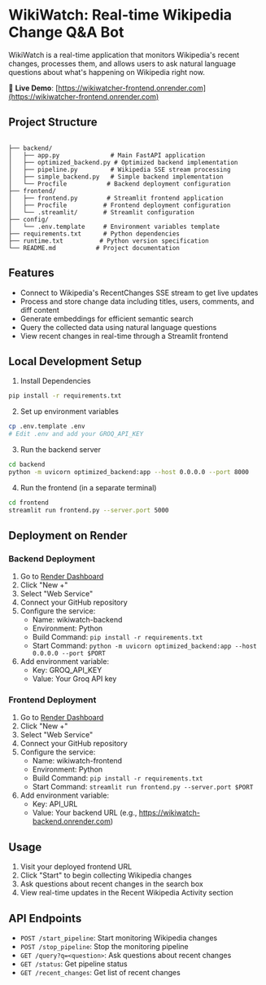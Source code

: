 # WikiWatch: Real-time Wikipedia Change Q&A Bot

WikiWatch is a real-time application that monitors Wikipedia's recent changes, processes them, and allows users to ask natural language questions about what's happening on Wikipedia right now.

🔗 **Live Demo**: [https://wikiwatcher-frontend.onrender.com](https://wikiwatcher-frontend.onrender.com)

## Project Structure
```

├── backend/
│   ├── app.py              # Main FastAPI application
│   ├── optimized_backend.py # Optimized backend implementation
│   ├── pipeline.py         # Wikipedia SSE stream processing
│   ├── simple_backend.py   # Simple backend implementation
│   └── Procfile           # Backend deployment configuration
├── frontend/
│   ├── frontend.py        # Streamlit frontend application
│   ├── Procfile          # Frontend deployment configuration
│   └── .streamlit/       # Streamlit configuration
├── config/
│   └── .env.template     # Environment variables template
├── requirements.txt      # Python dependencies
├── runtime.txt          # Python version specification
└── README.md           # Project documentation
```

## Features

- Connect to Wikipedia's RecentChanges SSE stream to get live updates
- Process and store change data including titles, users, comments, and diff content
- Generate embeddings for efficient semantic search
- Query the collected data using natural language questions
- View recent changes in real-time through a Streamlit frontend

## Local Development Setup

1. Install Dependencies
```bash
pip install -r requirements.txt
```

2. Set up environment variables
```bash
cp .env.template .env
# Edit .env and add your GROQ_API_KEY
```

3. Run the backend server
```bash
cd backend
python -m uvicorn optimized_backend:app --host 0.0.0.0 --port 8000
```

4. Run the frontend (in a separate terminal)
```bash
cd frontend
streamlit run frontend.py --server.port 5000
```

## Deployment on Render

### Backend Deployment

1. Go to [Render Dashboard](https://dashboard.render.com)
2. Click "New +"
3. Select "Web Service"
4. Connect your GitHub repository
5. Configure the service:
   - Name: wikiwatch-backend
   - Environment: Python
   - Build Command: `pip install -r requirements.txt`
   - Start Command: `python -m uvicorn optimized_backend:app --host 0.0.0.0 --port $PORT`
6. Add environment variable:
   - Key: GROQ_API_KEY
   - Value: Your Groq API key

### Frontend Deployment

1. Go to [Render Dashboard](https://dashboard.render.com)
2. Click "New +"
3. Select "Web Service"
4. Connect your GitHub repository
5. Configure the service:
   - Name: wikiwatch-frontend
   - Environment: Python
   - Build Command: `pip install -r requirements.txt`
   - Start Command: `streamlit run frontend.py --server.port $PORT`
6. Add environment variable:
   - Key: API_URL
   - Value: Your backend URL (e.g., https://wikiwatch-backend.onrender.com)


## Usage

1. Visit your deployed frontend URL
2. Click "Start" to begin collecting Wikipedia changes
3. Ask questions about recent changes in the search box
4. View real-time updates in the Recent Wikipedia Activity section

## API Endpoints

- `POST /start_pipeline`: Start monitoring Wikipedia changes
- `POST /stop_pipeline`: Stop the monitoring pipeline
- `GET /query?q=<question>`: Ask questions about recent changes
- `GET /status`: Get pipeline status
- `GET /recent_changes`: Get list of recent changes
